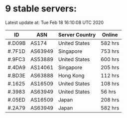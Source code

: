 # 9 stable servers:

Latest update at: Tue Feb 18 16:10:08 UTC 2020

| ID | ASN | Server Country | Online |
| -- | --- | -------------- | ------ |
| #.D09B | AS174 | United States | 582 hrs |
| #.7F1D | AS63949 | Singapore | 753 hrs |
| #.9FC3 | AS53889 | United States | 600 hrs |
| #.4DA9 | AS14061 | Singapore | 205 hrs |
| #.BD3E | AS63888 | Hong Kong | 112 hrs |
| #.1625 | AS16509 | United States | 108 hrs |
| #.3983 | AS63949 | United States | 56 hrs |
| #.05ED | AS16509 | Japan | 208 hrs |
| #.2A79 | AS63949 | Japan | 582 hrs |

